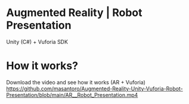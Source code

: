 # Augmented Reality | Robot Presentation
Unity (C#) + Vuforia SDK

# How it works?

Download the video and see how it works (AR + Vuforia) https://github.com/masantoro/Augmented-Reality-Unity-Vuforia-Robot-Presentation/blob/main/AR__Robot_Presentation.mp4

